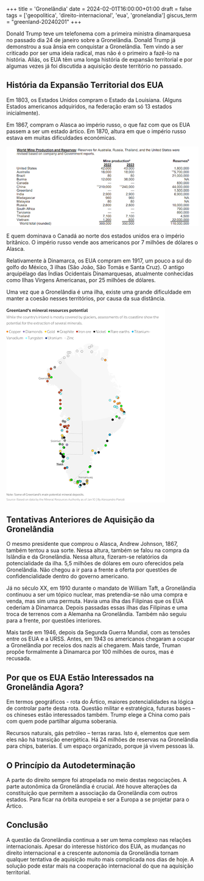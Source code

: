 +++
title = 'Gronelândia'
date = 2024-02-01T16:00:00+01:00
draft = false
tags = ['geopolitica', 'direito-internacional', 'eua', 'gronelandia']
giscus_term = "greenland-20240201"
+++

Donald Trump teve um telefonema com a primeira ministra dinamarquesa no passado dia 24 de janeiro sobre a Gronelândia. Donald Trump já demonstrou a sua ânsia em conquistar a Gronelândia. Tem vindo a ser criticado por ser uma ideia radical, mas não é o primeiro a fazê-lo na história. Aliás, os EUA têm uma longa história de expansão territorial e por algumas vezes já foi discutida a aquisição deste território no passado.

## História da Expansão Territorial dos EUA

Em 1803, os Estados Unidos compram o Estado da Louisiana. (Alguns Estados americanos adquiridos, na federação eram só 13 estados inicialmente).

Em 1867, compram o Alasca ao império russo, o que faz com que os EUA passem a ser um estado ártico. Em 1870, altura em que o império russo estava em muitas dificuldades económicas.

![Mapa Mundial de Mineração](world_mine.png)

E quem dominava o Canadá ao norte dos estados unidos era o império britânico. O império russo vende aos americanos por 7 milhões de dólares o Alasca.

Relativamente à Dinamarca, os EUA compram em 1917, um pouco a sul do golfo do México, 3 ilhas (São João, São Tomás e Santa Cruz). O antigo arquipélago das Índias Ocidentais Dinamarquesas, atualmente conhecidas como Ilhas Virgens Americanas, por 25 milhões de dólares.

Uma vez que a Gronelândia é uma ilha, existe uma grande dificuldade em manter a coesão nesses territórios, por causa da sua distância.

![Recursos Minerais da Gronelândia](greenland_mineral.png)

## Tentativas Anteriores de Aquisição da Gronelândia

O mesmo presidente que comprou o Alasca, Andrew Johnson, 1867, também tentou a sua sorte. Nessa altura, também se falou na compra da Islândia e da Gronelândia. Nessa altura, fizeram-se relatórios da potencialidade da ilha. 5,5 milhões de dólares em ouro oferecidos pela Gronelândia. Não chegou a ir para a frente a oferta por questões de confidencialidade dentro do governo americano.

Já no século XX, em 1910 durante o mandato de William Taft, a Gronelândia continuou a ser um tópico nuclear, mas pretendia-se não uma compra e venda, mas sim uma permuta. Havia uma ilha das Filipinas que os EUA cederiam à Dinamarca. Depois passadas essas ilhas das Filipinas e uma troca de terrenos com a Alemanha na Gronelândia. Também não seguiu para a frente, por questões interiores.

Mais tarde em 1946, depois da Segunda Guerra Mundial, com as tensões entre os EUA e a URSS. Antes, em 1943 os americanos chegaram a ocupar a Gronelândia por receios dos nazis aí chegarem. Mais tarde, Truman propõe formalmente à Dinamarca por 100 milhões de ouros, mas é recusada.

## Por que os EUA Estão Interessados na Gronelândia Agora?

Em termos geográficos - rota do Ártico, maiores potencialidades na lógica de controlar parte desta rota. Questão militar e estratégica, futuras bases – os chineses estão interessados também. Trump elege a China como país com quem pode partilhar alguma soberania.

Recursos naturais, gás petróleo – terras raras. Isto é, elementos que sem eles não há transição energética. Há 24 milhões de reservas na Gronelândia para chips, baterias. É um espaço organizado, porque já vivem pessoas lá.

## O Princípio da Autodeterminação

A parte do direito sempre foi atropelada no meio destas negociações. A parte autonômica da Gronelândia é crucial. Até houve alterações da constituição que permitem a associação da Gronelândia com outros estados. Para ficar na órbita europeia e ser a Europa a se projetar para o Ártico.

## Conclusão

A questão da Gronelândia continua a ser um tema complexo nas relações internacionais. Apesar do interesse histórico dos EUA, as mudanças no direito internacional e a crescente autonomia da Gronelândia tornam qualquer tentativa de aquisição muito mais complicada nos dias de hoje. A solução pode estar mais na cooperação internacional do que na aquisição territorial.
